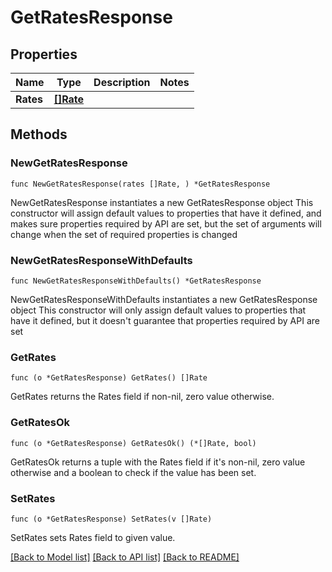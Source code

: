 # GetRatesResponse

## Properties

Name | Type | Description | Notes
------------ | ------------- | ------------- | -------------
**Rates** | [**[]Rate**](Rate.md) |  | 

## Methods

### NewGetRatesResponse

`func NewGetRatesResponse(rates []Rate, ) *GetRatesResponse`

NewGetRatesResponse instantiates a new GetRatesResponse object
This constructor will assign default values to properties that have it defined,
and makes sure properties required by API are set, but the set of arguments
will change when the set of required properties is changed

### NewGetRatesResponseWithDefaults

`func NewGetRatesResponseWithDefaults() *GetRatesResponse`

NewGetRatesResponseWithDefaults instantiates a new GetRatesResponse object
This constructor will only assign default values to properties that have it defined,
but it doesn't guarantee that properties required by API are set

### GetRates

`func (o *GetRatesResponse) GetRates() []Rate`

GetRates returns the Rates field if non-nil, zero value otherwise.

### GetRatesOk

`func (o *GetRatesResponse) GetRatesOk() (*[]Rate, bool)`

GetRatesOk returns a tuple with the Rates field if it's non-nil, zero value otherwise
and a boolean to check if the value has been set.

### SetRates

`func (o *GetRatesResponse) SetRates(v []Rate)`

SetRates sets Rates field to given value.



[[Back to Model list]](../README.md#documentation-for-models) [[Back to API list]](../README.md#documentation-for-api-endpoints) [[Back to README]](../README.md)


